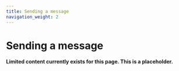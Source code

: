 ```yaml
---
title: Sending a message
navigation_weight: 2
---
```


# Sending a message

**Limited content currently exists for this page. This is a placeholder.**
